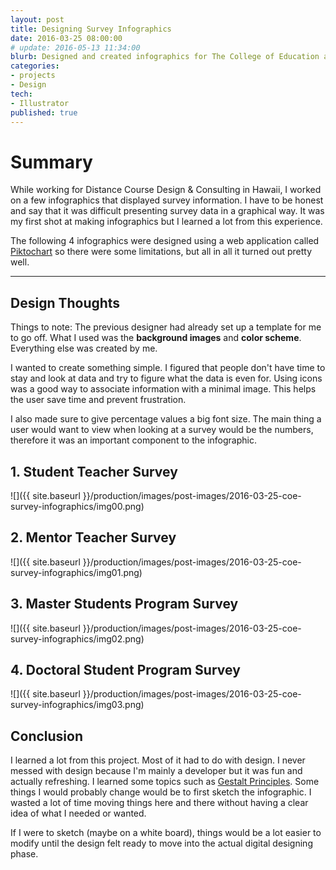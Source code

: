 ```yaml
---
layout: post
title: Designing Survey Infographics
date: 2016-03-25 08:00:00
# update: 2016-05-13 11:34:00
blurb: Designed and created infographics for The College of Education at the University of Hawaii.
categories:
- projects
- Design
tech:
- Illustrator
published: true
---
```


# Summary

While working for Distance Course Design & Consulting in Hawaii, I worked on a few infographics that displayed survey information. I have to be honest and say that it was difficult presenting survey data in a graphical way. It was my first shot at making infographics but I learned a lot from this experience.

The following 4 infographics were designed using a web application called [Piktochart](https://piktochart.com/) so there were some limitations, but all in all it turned out pretty well.

<hr />

## Design Thoughts

Things to note: The previous designer had already set up a template for me to go off. What I used was the **background images** and **color scheme**. Everything else was created by me.

I wanted to create something simple. I figured that people don't have time to stay and look at data and try to figure what the data is even for. Using icons was a good way to associate information with a minimal image. This helps the user save time and prevent frustration.

I also made sure to give percentage values a big font size. The main thing a user would want to view when looking at a survey would be the numbers, therefore it was an important component to the infographic.

## 1. Student Teacher Survey

![]({{ site.baseurl }}/production/images/post-images/2016-03-25-coe-survey-infographics/img00.png)

## 2. Mentor Teacher Survey

![]({{ site.baseurl }}/production/images/post-images/2016-03-25-coe-survey-infographics/img01.png)

## 3. Master Students Program Survey

![]({{ site.baseurl }}/production/images/post-images/2016-03-25-coe-survey-infographics/img02.png)

## 4. Doctoral Student Program Survey

![]({{ site.baseurl }}/production/images/post-images/2016-03-25-coe-survey-infographics/img03.png)

## Conclusion

I learned a lot from this project. Most of it had to do with design. I never messed with design because I'm mainly a developer but it was fun and actually refreshing. I learned some topics such as [Gestalt Principles](http://www.creativebloq.com/graphic-design/gestalt-theory-10134960). Some things I would probably change would be to first sketch the infographic. I wasted a lot of time moving things here and there without having a clear idea of what I needed or wanted.

If I were to sketch (maybe on a white board), things would be a lot easier to modify until the design felt ready to move into the actual digital designing phase.
